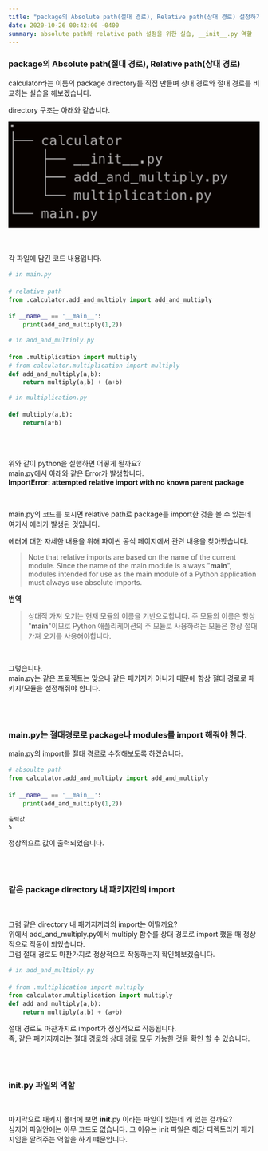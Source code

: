 ```yaml
---
title: "package의 Absolute path(절대 경로), Relative path(상대 경로) 설정하기"
date: 2020-10-26 00:42:00 -0400
summary: absolute path와 relative path 설정을 위한 실습, __init__.py 역할
---
```


### package의 Absolute path(절대 경로), Relative path(상대 경로)

calculator라는 이름의 package directory를 직접 만들며 상대 경로와 절대 경로를 비교하는 실습을 해보겠습니다.

directory 구조는 아래와 같습니다.

![sys](../img/2020-10-26/sys2.png)

<br>

각 파일에 담긴 코드 내용입니다.

```python
# in main.py

# relative path
from .calculator.add_and_multiply import add_and_multiply

if __name__ == '__main__':
    print(add_and_multiply(1,2))
```

```python
# in add_and_multiply.py

from .multiplication import multiply
# from calculator.multiplication import multiply
def add_and_multiply(a,b):
    return multiply(a,b) + (a+b)
```

```python
# in multiplication.py

def multiply(a,b):
    return(a*b)
```


<br>
<br>

위와 같이 python을 실행하면 어떻게 될까요?  
main.py에서 아래와 같은 Error가 발생합니다.  
**ImportError: attempted relative import with no known parent package**  

<br>

main.py의 코드를 보시면 relative path로 package를 import한 것을 볼 수 있는데 여기서 에러가 발생된 것입니다.  

에러에 대한 자세한 내용을 위해 파이썬 공식 페이지에서 관련 내용을 찾아봤습니다.

> Note that relative imports are based on the name of the current module. Since the name of the main module is always "__main__", modules intended for use as the main module of a Python application must always use absolute imports.

**번역**
> 상대적 가져 오기는 현재 모듈의 이름을 기반으로합니다. 주 모듈의 이름은 항상 "__main__"이므로 Python 애플리케이션의 주 모듈로 사용하려는 모듈은 항상 절대 가져 오기를 사용해야합니다.

<br>

그렇습니다.  
 main.py는 같은 프로젝트는 맞으나 같은 패키지가 아니기 때문에 항상 절대 경로로 패키지/모듈을 설정해줘야 합니다.  


<br>
<br>

### main.py는 절대경로로 package나 modules를 import 해줘야 한다.
main.py의 import를 절대 경로로 수정해보도록 하겠습니다.


```python
# absoulte path
from calculator.add_and_multiply import add_and_multiply 

if __name__ == '__main__':
    print(add_and_multiply(1,2))
```

```
출력값
5
```

정상적으로 값이 출력되었습니다.

<br>
<br>

### 같은 package directory 내 패키지간의 import

<br>

그럼 같은 directory 내 패키지끼리의 import는 어떨까요?  
위에서 add_and_multiply.py에서 multiply 함수를 상대 경로로 import 했을 때 정상적으로 작동이 되었습니다.  
그럼 절대 경로도 마찬가지로 정상적으로 작동하는지 확인해보겠습니다.

```python
# in add_and_multiply.py

# from .multiplication import multiply
from calculator.multiplication import multiply
def add_and_multiply(a,b):
    return multiply(a,b) + (a+b)
```

절대 경로도 마찬가지로 import가 정상적으로 작동됩니다.  
즉, 같은 패키지끼리는 절대 경로와 상대 경로 모두 가능한 것을 확인 할 수 있습니다.

<br>
<br>

### __init__.py 파일의 역할

<br>

마지막으로 패키지 폴더에 보면 __init__.py 이라는 파일이 있는데 왜 있는 걸까요?  
심지어 파일안에는 아무 코드도 없습니다. 그 이유는 init 파일은 해당 디렉토리가 패키지임을 알려주는 역할을 하기 떄문입니다.